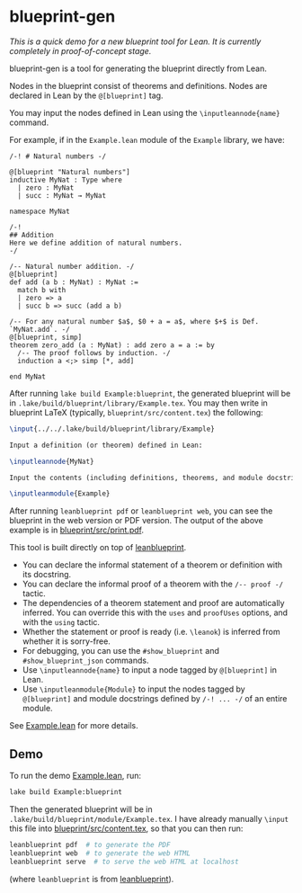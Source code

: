 # blueprint-gen

*This is a quick demo for a new blueprint tool for Lean. It is currently completely in proof-of-concept stage.*

blueprint-gen is a tool for generating the blueprint directly from Lean.

Nodes in the blueprint consist of theorems and definitions.
Nodes are declared in Lean by the `@[blueprint]` tag.

You may input the nodes defined in Lean using the `\inputleannode{name}` command.

For example, if in the `Example.lean` module of the `Example` library, we have:

```lean
/-! # Natural numbers -/

@[blueprint "Natural numbers"]
inductive MyNat : Type where
  | zero : MyNat
  | succ : MyNat → MyNat

namespace MyNat

/-!
## Addition
Here we define addition of natural numbers.
-/

/-- Natural number addition. -/
@[blueprint]
def add (a b : MyNat) : MyNat :=
  match b with
  | zero => a
  | succ b => succ (add a b)

/-- For any natural number $a$, $0 + a = a$, where $+$ is Def. `MyNat.add`. -/
@[blueprint, simp]
theorem zero_add (a : MyNat) : add zero a = a := by
  /-- The proof follows by induction. -/
  induction a <;> simp [*, add]

end MyNat
```

After running `lake build Example:blueprint`, the generated blueprint will be in `.lake/build/blueprint/library/Example.tex`.
You may then write in blueprint LaTeX (typically, `blueprint/src/content.tex`) the following:


```latex
\input{../../.lake/build/blueprint/library/Example}

Input a definition (or theorem) defined in Lean:

\inputleannode{MyNat}

Input the contents (including definitions, theorems, and module docstrings) of an entire module:

\inputleanmodule{Example}
```

After running `leanblueprint pdf` or `leanblueprint web`, you can see the blueprint in the web version or PDF version.
The output of the above example is in [blueprint/src/print.pdf](./blueprint/src/print.pdf).

This tool is built directly on top of [leanblueprint](https://github.com/PatrickMassot/leanblueprint).

- You can declare the informal statement of a theorem or definition with its docstring.
- You can declare the informal proof of a theorem with the `/-- proof -/` tactic.
- The dependencies of a theorem statement and proof are automatically inferred.
  You can override this with the `uses` and `proofUses` options, and with the `using` tactic.
- Whether the statement or proof is ready (i.e. `\leanok`) is inferred from whether it is
  sorry-free.
- For debugging, you can use the `#show_blueprint` and `#show_blueprint_json` commands.
- Use `\inputleannode{name}` to input a node tagged by `@[blueprint]` in Lean.
- Use `\inputleanmodule{Module}` to input the nodes tagged by `@[blueprint]` and module docstrings defined by `/-! ... -/` of an entire module.

See [Example.lean](./Example.lean) for more details.

## Demo

To run the demo [Example.lean](./Example.lean), run:

```sh
lake build Example:blueprint
```

Then the generated blueprint will be in `.lake/build/blueprint/module/Example.tex`.
I have already manually `\input` this file into [blueprint/src/content.tex](./blueprint/src/content.tex), so that you can then run:

```sh
leanblueprint pdf  # to generate the PDF
leanblueprint web  # to generate the web HTML
leanblueprint serve  # to serve the web HTML at localhost
```

(where `leanblueprint` is from [leanblueprint](https://github.com/PatrickMassot/leanblueprint)).
